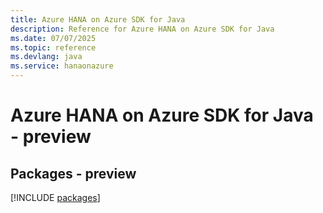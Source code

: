 ```yaml
---
title: Azure HANA on Azure SDK for Java
description: Reference for Azure HANA on Azure SDK for Java
ms.date: 07/07/2025
ms.topic: reference
ms.devlang: java
ms.service: hanaonazure
---
```

# Azure HANA on Azure SDK for Java - preview
## Packages - preview
[!INCLUDE [packages](hana-on-azure-index.md)]